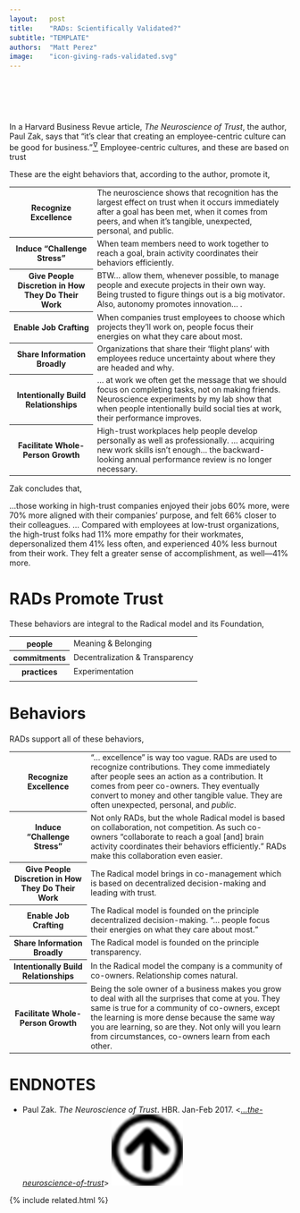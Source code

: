 ```yaml
---
layout:   post
title:    "RADs: Scientifically Validated?"
subtitle: "TEMPLATE"
authors:  "Matt Perez"
image:    "icon-giving-rads-validated.svg"
---
```


<div style="display:none;">
 <p>Ten years of research (almost) say that RADs are right.</p>
</div>

<h1>&nbsp;</h1>
 <p>In a Harvard Business Revue article, <span style="font-style:italic; "><em>The Neuroscience of Trust</em></span>, the author, Paul Zak, says that &ldquo;it’s clear that creating an employee-centric culture can be good for business.&rdquo;<a href="#en01"><sup id="bm01">&hairsp;&nabla;&hairsp;</sup></a> Employee-centric cultures, and these are based on trust</p>
 <p>These are the eight behaviors that, according to the author, promote it,</p>
  <div class="_center">
   <table class="_h2table">
    <tr>
     <th>Recognize Excellence</th>
     <td><span class="_quotespan">The neuroscience shows that recognition has the largest effect on trust when it occurs immediately after a goal has been met, when it comes from peers, and when it’s tangible, unexpected, personal, and public.</span></td>
    </tr>
    <tr>
     <th>Induce &ldquo;Challenge Stress&rdquo;</th>
     <td><span class="_quotespan">When team members need to work together to reach a goal, brain activity coordinates their behaviors efficiently.</span></td>
    </tr>
    <tr>
     <th>Give People Discretion in How They Do Their Work</th>
     <td><span class="_quotespan">BTW&hellip; </span> allow them, whenever possible, to manage people and execute projects in their own way. Being trusted to figure things out is a big motivator. Also, autonomy <span class="_quotespan">promotes innovation&hellip; </span>.</td>
    </tr>
    <tr>
     <th>Enable Job Crafting</th>
     <td><span class="_quotespan">When companies trust employees to choose which projects they’ll work on, people focus their energies on what they care about most.</span></td>
    </tr>
    <tr>
     <th>Share Information Broadly</th>
     <td><span class="_quotespan">Organizations that share their &lsquo;flight plans&lsquo; with employees reduce uncertainty about where they are headed and why.</span></td>
    </tr>
    <tr>
     <th>Intentionally Build Relationships</th>
     <td><span class="_quotespan">&hellip; at work we often get the message that we should focus on completing tasks, not on making friends. Neuroscience experiments by my lab show that when people intentionally build social ties at work, their performance improves.</span></td>
    </tr>
    <tr>
     <th>Facilitate Whole-Person Growth</th>
     <td><span class="_quotespan">High-trust workplaces help people develop personally as well as professionally. &hellip; acquiring new work skills isn’t enough&hellip; the backward-looking annual performance review is no longer necessary.</span></td>
    </tr>
   </table>
  </div>
 <p>Zak concludes that,</p>
  <div class="_quotation">
   <td><span class="_quotespan">&hellip;those working in high-trust companies enjoyed their jobs 60% more, were 70% more aligned with their companies’ purpose, and felt 66% closer to their colleagues. &hellip; Compared with employees at low-trust organizations, the high-trust folks had 11% more empathy for their workmates, depersonalized them 41% less often, and experienced 40% less burnout from their work. They felt a greater sense of accomplishment, as well—41% more.</span></td>
  </div>

<h1>RADs Promote Trust</h1>
 <p>These behaviors are integral to the <span class="_paradigm">Radical</span> model and its Foundation,</p>
 <div class="_center">
  <table class="_foundation">
   <tr>
    <th>people</th>
    <td>Meaning & Belonging</td>
   </tr>
   <tr>
    <th>commitments</th>
    <td>Decentralization & Transparency</td>
   </tr>
   <tr>
    <th>practices</th>
    <td>Experimentation</td>
   </tr>
   <tr>
    <td class="_spacer_"></td>
   </tr>
  </table>
 </div>

<h1>Behaviors</h1>
 <p style="margin-top:20px; "><span class="_paradigm">RAD</span>s support all of these behaviors,</p>
  <div class="_center">
   <table class="_h2table">
    <tr>
     <th>Recognize Excellence</th>
     <td>&ldquo;&hellip; excellence&rdquo; is way too vague. <span calls="_paradigm">RAD</span>s are used to recognize contributions. They come immediately after people sees an action as a contribution. It comes from peer co-owners. They eventually convert to money and other tangible value. They are often unexpected, personal, and <em>public</em>.</td>
    </tr>
    <tr>
     <th>Induce &ldquo;Challenge Stress&rdquo;</th>
     <td>Not only <span calls="_paradigm">RAD</span>s, but the whole <span calls="_paradigm">Radical</span> model is based on collaboration, not competition. As such co-owners &ldquo;collaborate to reach a goal [and] brain activity coordinates their behaviors efficiently.&rdquo; <span calls="_paradigm">RAD</span>s make this collaboration even easier.</td>
    </tr>
    <tr>
     <th>Give People Discretion in How They Do Their Work</th>
     <td>The <span class="_paradigm">Radical</span> model brings in co-management which is based on decentralized decision-making and leading with trust.</td>
    </tr>
    <tr>
     <th>Enable Job Crafting</th>
     <td>The <span class="_paradigm">Radical</span> model is founded on the principle decentralized decision-making. &ldquo;&hellip; people focus their energies on what they care about most.&rdquo;</td>
    </tr>
    <tr>
     <th>Share Information Broadly</th>
     <td>The <span class="_paradigm">Radical</span> model is founded on the principle transparency.</td>
    </tr>
    <tr>
     <th>Intentionally Build Relationships</th>
     <td>In the <span class="_paradigm">Radical</span> model the company is a community of co-owners. Relationship comes natural.</td>
    </tr>
    <tr>
     <th>Facilitate Whole-Person Growth</th>
     <td>Being the sole owner of a business makes you grow to deal with all the surprises that come at you. They same is true for a community of co-owners, except the learning is more dense because the same way you are learning, so are they. Not only will you learn from circumstances, co-owners learn from each other.</td>
  </tr>
 </table>

<h1 class="_section">ENDNOTES</h1>
 <ul>
  <li id="en01">
   <p class="list-item">
    Paul Zak.
    <em>The Neuroscience of Trust</em>.
    HBR.
    Jan-Feb 2017.
    &lt;<a href="https://hbr.org/2017/01/the-neuroscience-of-trust" target="_blank"><em>&hellip;the-neuroscience-of-trust</em></a>&gt;
    <a class="_uparrow" href="#bm01"><img src="/assets/img/arrow-up-icon.png"></a>
   </p>
  </li>
 </ul>

{% include related.html %}
